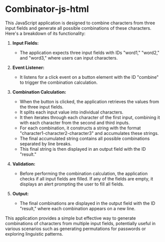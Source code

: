 # Combinator-js-html
This JavaScript application is designed to combine characters from three input fields and generate all possible combinations of these characters. Here's a breakdown of its functionality:

1. **Input Fields:**
   - The application expects three input fields with IDs "word1," "word2," and "word3," where users can input characters.

2. **Event Listener:**
   - It listens for a click event on a button element with the ID "combine" to trigger the combination calculation.

3. **Combination Calculation:**
   - When the button is clicked, the application retrieves the values from the three input fields.
   - It splits each input value into individual characters.
   - It then iterates through each character of the first input, combining it with each character from the second and third inputs.
   - For each combination, it constructs a string with the format "character1-character2-character3" and accumulates these strings.
   - The final accumulated string contains all possible combinations separated by line breaks.
   - This final string is then displayed in an output field with the ID "result."

4. **Validation:**
   - Before performing the combination calculation, the application checks if all input fields are filled. If any of the fields are empty, it displays an alert prompting the user to fill all fields.

5. **Output:**
   - The final combinations are displayed in the output field with the ID "result," where each combination appears on a new line.

This application provides a simple but effective way to generate combinations of characters from multiple input fields, potentially useful in various scenarios such as generating permutations for passwords or exploring linguistic patterns.
